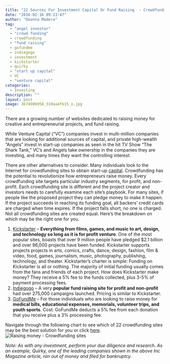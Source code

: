 ```yaml
---
title: "22 Sources For Investment Capital Or Fund Raising  - Crowdfunding"
date: "2016-02-16 09:23:47"
author: "Deanna Madera"
tag:
  - "angel investor"
  - "crowd funding"
  - crowdfunding
  - "fund raising"
  - gofundme
  - indiegogo
  - investment
  - kickstarter
  - quirky
  - "start up capital"
  - VC
  - "venture capital"
categories:
  - Investing
description: ""
layout: post
image: 3674906958_310aa4fb15_o.jpg
---
```


There are a growing number of websites dedicated to raising money for creative and entrepreneurial projects, and fund raising.

While Venture Capital (“VC”) companies invest in multi-million companies that are looking for additional sources of capital, and private high-wealth “Angels” invest in start-up companies as seen in the hit TV Show “The Shark Tank,” VC’s and Angels take ownership in the companies they are investing, and many times they want the controlling interest.

There are other alternatives to consider. Many individuals look to the Internet for crowdfunding sites to obtain start-up [capital](http://moderntips.com/finding-the-money-to-start-your-investment-portfolio). Crowdfunding has the potential to revolutionize how entrepreneurs raise money. Every crowdfunding site targets particular industry segments, for profit, and non-profit. Each crowdfunding site is different and the project creator and investors needs to carefully examine each site’s playbook. For many sites, if people like the proposed project they can pledge money to make it happen. If the project succeeds in reaching its funding goal, all backers’ credit cards are charged when time expires. If the project falls short, no one is charged. Not all crowdfunding sites are created equal. Here’s the breakdown on which may be the right one for you.

1. [Kickstarter](https://www.kickstarter.com/?ref=nav) – **Everything from films, games, and music to art, design, and technology so long as it is for profit venture**. One of the most popular sites, boasts that over 9 million people have pledged $2.1 billion and over 96,000 projects have been funded. Kickstarter supports projects projects in arts, comics, crafts, dance, design, fashion, film &amp; video, food, games, journalism, music, photography, publishing, technology, and theater. Kickstarter’s charter is simple: Funding on Kickstarter is all or nothing. The majority of initial funding usually comes from the fans and friends of each project. How does Kickstarter make money? They receive a 5% fee to the funds collected, plus 3-5% of payment processing fees.
2. [Indiegogo](https://www.indiegogo.com/about/our-story) – A very **popular fund raising site for profit and non-profit** had over 275,000 campaigns launched. Pricing is similar to Kickstarter.
3. [GoFundMe](https://www.gofundme.com/) – For those individuals who are looking to raise money for **medical bills, educational expenses, memorials, volunteer trips, and youth sports**. Cost: GoFundMe deducts a 5% fee from each donation that you receive plus a 3% processing fee.

Navigate through the following chart to see which of 22 crowdfunding sites may be the best solution for you or click [here](http://www.inc.com/magazine/201306/eric-markowitz/how-to-choose-a-crowdfunder.html).![Raising money - Crowdfunding sites](http://moderntips.com/wp-content/uploads/2015/11/inc-magazine-crowdfunding-infographic-june-2013_26652-807x1024.jpg)

_Note: As with any investment, perform your due diligence and research. As an example, Quirky, one of the leading companies shown in the above Inc Magazine article, ran out of money and filed for bankruptcy._
